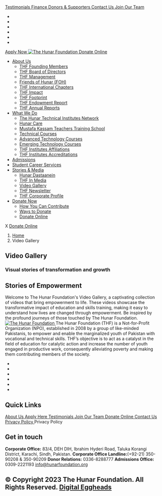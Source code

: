 [ Testimonials ](https://hunarfoundation.org/video-gallery/</testimonials/>)
[ Finance ](https://hunarfoundation.org/video-gallery/</finance/>)
[ Donors & Supporters ](https://hunarfoundation.org/video-gallery/</donors-and-supporters/>)
[ Contact Us ](https://hunarfoundation.org/video-gallery/</contact-us/>)
[ Join Our Team ](https://hunarfoundation.org/video-gallery/</join-our-team/>)
  * [ ](https://hunarfoundation.org/video-gallery/<https:/www.facebook.com/THFPakistan/>)
  * [ ](https://hunarfoundation.org/video-gallery/<https:/www.instagram.com/thehunarfoundation/>)
  * [ ](https://hunarfoundation.org/video-gallery/<https:/www.linkedin.com/company/the-hunar-foundation-thf-/>)
  * [ ](https://hunarfoundation.org/video-gallery/<https:/twitter.com/THFHunar>)
  * [ ](https://hunarfoundation.org/video-gallery/<https:/www.tiktok.com/@thehunarfoundation?_t=8edbSHDc97y&_r=1>)
  * [ ](https://hunarfoundation.org/video-gallery/<https:/www.youtube.com/c/TheHunarFoundationTHF>)


[ Apply Now ](https://hunarfoundation.org/video-gallery/<https:/docs.google.com/forms/d/e/1FAIpQLScI-WyhUZ2lZaoOHCtRIcRShkeC1ulelv_o0Ds8FmYqorPa7w/viewform?vc=0&c=0&w=1&flr=0>)
[ ![The Hunar Foundation](https://hunarfoundation.org/wp-content/uploads/2021/02/THF-Logo.png) ](https://hunarfoundation.org/video-gallery/<https:/hunarfoundation.org/>)
[ Donate Online ](https://hunarfoundation.org/video-gallery/<https:/billing.paypro.com.pk/donation/hunar-foundation/>)
  * [About Us](https://hunarfoundation.org/video-gallery/<https:/hunarfoundation.org/about-us/>)
    * [THF Founding Members](https://hunarfoundation.org/video-gallery/<https:/hunarfoundation.org/thf-founding-members/>)
    * [THF Board of Directors](https://hunarfoundation.org/video-gallery/<https:/hunarfoundation.org/thf-board-of-directors/>)
    * [THF Management](https://hunarfoundation.org/video-gallery/<https:/hunarfoundation.org/thf-management/>)
    * [Friends of Hunar (FOH)](https://hunarfoundation.org/video-gallery/<https:/hunarfoundation.org/friends-of-hunar-foh/>)
    * [THF International Chapters](https://hunarfoundation.org/video-gallery/<https:/hunarfoundation.org/thf-international-chapters/>)
    * [THF Impact](https://hunarfoundation.org/video-gallery/<https:/hunarfoundation.org/thf-impact/>)
    * [THF Footprint](https://hunarfoundation.org/video-gallery/<https:/hunarfoundation.org/thf-footprint/>)
    * [THF Endowment Report](https://hunarfoundation.org/video-gallery/<https:/hunarfoundation.org/thf-endowment-report/>)
    * [THF Annual Reports](https://hunarfoundation.org/video-gallery/<https:/hunarfoundation.org/thf-annual-reports/>)
  * [What We Do](https://hunarfoundation.org/video-gallery/<#>)
    * [The Hunar Technical Institutes Network](https://hunarfoundation.org/video-gallery/<https:/hunarfoundation.org/the-hunar-technical-institutes-network/>)
    * [Hunar Care](https://hunarfoundation.org/video-gallery/<https:/hunarfoundation.org/hunar-care/>)
    * [Mustafa Kassam Teachers Training School](https://hunarfoundation.org/video-gallery/<https:/hunarfoundation.org/mustafa-kassam-teachers-training-school/>)
    * [Technical Courses](https://hunarfoundation.org/video-gallery/<https:/hunarfoundation.org/technical-courses/>)
    * [Advanced Technology Courses](https://hunarfoundation.org/video-gallery/<https:/hunarfoundation.org/advanced-technology-courses/>)
    * [Emerging Technology Courses](https://hunarfoundation.org/video-gallery/<https:/hunarfoundation.org/emerging-technology-courses/>)
    * [THF Institutes Affiliations](https://hunarfoundation.org/video-gallery/<https:/hunarfoundation.org/thf-institutes-affiliations/>)
    * [THF Institutes Accreditations](https://hunarfoundation.org/video-gallery/<https:/hunarfoundation.org/thf-institutes-accreditations/>)
  * [Admissions](https://hunarfoundation.org/video-gallery/<https:/hunarfoundation.org/admissions/>)
  * [Student Career Services](https://hunarfoundation.org/video-gallery/<https:/hunarfoundation.org/student-career-services/>)
  * [Stories & Media](https://hunarfoundation.org/video-gallery/<#>)
    * [Hunar Dastaanein](https://hunarfoundation.org/video-gallery/<https:/hunarfoundation.org/hunar-dastaanein/>)
    * [THF In Media](https://hunarfoundation.org/video-gallery/<https:/hunarfoundation.org/thf-in-media/>)
    * [Video Gallery](https://hunarfoundation.org/video-gallery/<https:/hunarfoundation.org/video-gallery/>)
    * [THF Newsletter](https://hunarfoundation.org/video-gallery/<https:/hunarfoundation.org/wp-content/uploads/2024/01/THF-Newsletter.pdf>)
    * [THF Corporate Profile](https://hunarfoundation.org/video-gallery/<https:/hunarfoundation.org/wp-content/uploads/2024/01/THF-Corporate-Profile.pdf>)
  * [Donate Now](https://hunarfoundation.org/video-gallery/<#>)
    * [How You Can Contribute](https://hunarfoundation.org/video-gallery/<https:/hunarfoundation.org/how-you-can-contribute/>)
    * [Ways to Donate](https://hunarfoundation.org/video-gallery/<https:/hunarfoundation.org/ways-to-donate/>)
    * [Donate Online](https://hunarfoundation.org/video-gallery/<https:/billing.paypro.com.pk/donation/hunar-foundation/>)


X
[ Donate Online ](https://hunarfoundation.org/video-gallery/<https:/billing.paypro.com.pk/donation/hunar-foundation/>)
  1. [Home](https://hunarfoundation.org/video-gallery/<https:/hunarfoundation.org>)
  2. Video Gallery


##  Video Gallery 
###  Visual stories of transformation and growth 
## Stories of Empowerment
Welcome to The Hunar Foundation's Video Gallery, a captivating collection of videos that bring empowerment to life. These videos showcase the transformative impact of education and skills training, making it easy to understand how lives are changed through empowerment. Be inspired by the profound journeys of those touched by The Hunar Foundation.
[ ![The Hunar Foundation](https://hunarfoundation.org/wp-content/uploads/2021/02/Honar-Foundation-Linear-Footer-Logo.png) ](https://hunarfoundation.org/video-gallery/<https:/hunarfoundation.org/>)
The Hunar Foundation (THF) is a Not-for-Profit Organization (NPO), established in 2008 by a group of like-minded Pakistanis, to empower and enable the marginalized youth of Pakistan with vocational and technical skills. THF’s objective is to act as a catalyst in the field of education for catalytic action and increase the number of youth engaged in productive work, consequently alleviating poverty and making them contributing members of the society.
  * [ ](https://hunarfoundation.org/video-gallery/<https:/www.facebook.com/THFPakistan/>)
  * [ ](https://hunarfoundation.org/video-gallery/<https:/www.instagram.com/thehunarfoundation/>)
  * [ ](https://hunarfoundation.org/video-gallery/<https:/www.linkedin.com/company/the-hunar-foundation-thf-/>)
  * [ ](https://hunarfoundation.org/video-gallery/<https:/twitter.com/THFHunar>)
  * [ ](https://hunarfoundation.org/video-gallery/<https:/www.tiktok.com/@thehunarfoundation?_t=8edbSHDc97y&_r=1>)
  * [ ](https://hunarfoundation.org/video-gallery/<https:/www.youtube.com/c/TheHunarFoundationTHF>)


## Quick Links
[ About Us ](https://hunarfoundation.org/video-gallery/<https:/hunarfoundation.org/about-us/>)
[ Apply Here ](https://hunarfoundation.org/video-gallery/<>)
[ Testimonials ](https://hunarfoundation.org/video-gallery/</testimonials/>)
[ Join Our Team ](https://hunarfoundation.org/video-gallery/</join-our-team/>)
[ Donate Online ](https://hunarfoundation.org/video-gallery/<https:/billing.paypro.com.pk/donation/hunar-foundation/>)
[ Contact Us ](https://hunarfoundation.org/video-gallery/</contact-us/>)
[ Privacy Policy ](https://hunarfoundation.org/video-gallery/<https:/hunarfoundation.org/privacy-policy/>)
Privacy Policy 
## Get in touch
**Corporate Office:** 83/4, DEH DIH, Ibrahim Hyderi Road, Taluka Korangi District, Karachi, Sindh, Pakistan.
**Corporate Office Landline:**(+92-21) 350-90208 & 350-90209 **Donor Relations:** 0336-8288777 **Admissions Office:** 0309-2221193 
info@hunarfoundation.org
[ ](https://hunarfoundation.org/video-gallery/<#>)
## © Copyright 2023 The Hunar Foundation. All Rights Reserved. [Digital Eggheads](https://hunarfoundation.org/video-gallery/<http:/digitaleggheads.com>)
